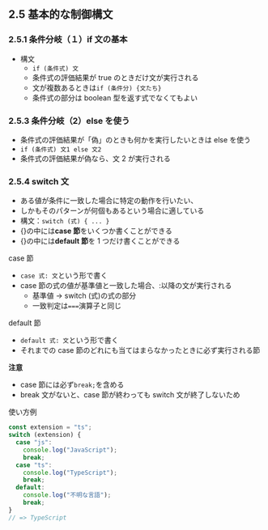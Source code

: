 ## 2.5 基本的な制御構文

### 2.5.1 条件分岐（１）if 文の基本

- 構文
  - `if (条件式) 文`
  - 条件式の評価結果が true のときだけ文が実行される
  - 文が複数あるときは`if (条件分) {文たち}`
  - 条件式の部分は boolean 型を返す式でなくてもよい

### 2.5.3 条件分岐（2）else を使う

- 条件式の評価結果が「偽」のときも何かを実行したいときは else を使う
- `if (条件式) 文1 else 文2`
- 条件式の評価結果が偽なら、文 2 が実行される

### 2.5.4 switch 文

- ある値が条件に一致した場合に特定の動作を行いたい、
- しかもそのパターンが何個もあるという場合に適している
- 構文：`switch (式) { ... }`
- {}の中には**case 節**をいくつか書くことができる
- {}の中には**default 節**を 1 つだけ書くことができる

case 節

- `case 式: 文`という形で書く
- case 節の式の値が基準値と一致した場合、:以降の文が実行される
  - 基準値 -> switch (式)の式の部分
  - 一致判定は`===`演算子と同じ

default 節

- `default 式: 文`という形で書く
- それまでの case 節のどれにも当てはまらなかったときに必ず実行される節

**注意**

- case 節には必ず`break;`を含める
- break 文がないと、case 節が終わっても switch 文が終了しないため

使い方例

```typescript
const extension = "ts";
switch (extension) {
  case "js":
    console.log("JavaScript");
    break;
  case "ts":
    console.log("TypeScript");
    break;
  default:
    console.log("不明な言語");
    break;
}
// => TypeScript
```
